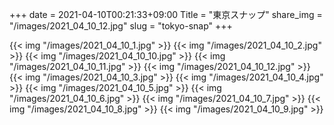+++
date  = 2021-04-10T00:21:33+09:00
Title = "東京スナップ"
share_img = "/images/2021_04_10_12.jpg"
slug = "tokyo-snap"
+++

{{< img "/images/2021_04_10_1.jpg" >}}
{{< img "/images/2021_04_10_2.jpg" >}}
{{< img "/images/2021_04_10_10.jpg" >}}
{{< img "/images/2021_04_10_11.jpg" >}}
{{< img "/images/2021_04_10_12.jpg" >}}
{{< img "/images/2021_04_10_3.jpg" >}}
{{< img "/images/2021_04_10_4.jpg" >}}
{{< img "/images/2021_04_10_5.jpg" >}}
{{< img "/images/2021_04_10_6.jpg" >}}
{{< img "/images/2021_04_10_7.jpg" >}}
{{< img "/images/2021_04_10_8.jpg" >}}
{{< img "/images/2021_04_10_9.jpg" >}}
